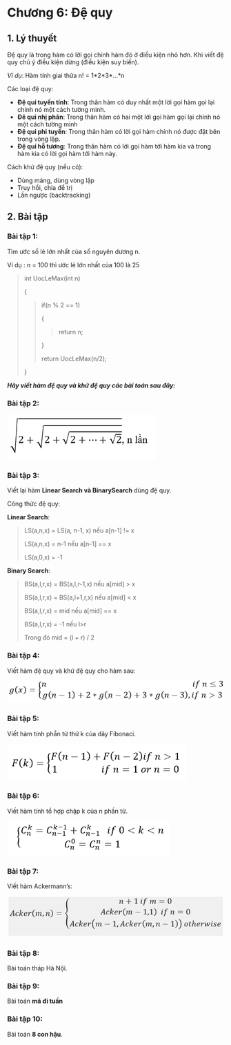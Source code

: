 # Chương 6: Đệ quy

## 1. Lý thuyết

Đệ quy là trong hàm có lời gọi chính hàm đó ở điều kiện nhỏ hơn. Khi viết đệ quy chú ý điều kiện dừng \(điều kiện suy biến\).

_Ví dụ_: Hàm tính giai thừa n! = 1\*2\*3\*…\*n

Các loại đệ quy:

* **Đệ qui tuyến tính**: Trong thân hàm có duy nhất một lời gọi hàm gọi lại chính nó một cách tường minh.
* **Đê qui nhị phân**: Trong thân hàm có hai một lời gọi hàm gọi lại chính nó một cách tường minh
* **Đệ qui phi tuyến**: Trong thân hàm có lời gọi hàm chính nó được đặt bên trong vòng lặp.
* **Đệ qui hỗ tương**: Trong thân hàm có lời gọi hàm tới hàm kia và trong hàm kia có lời gọi hàm tới hàm này.

Cách khử đệ quy \(nếu có\):

* Dùng mảng, dùng vòng lặp
* Truy hồi, chia để trị
* Lần ngược \(backtracking\)

## 2. Bài tập

### Bài tập 1:

Tìm ước số lẻ lớn nhất của số nguyên dương n.

Ví dụ : n = 100 thì ước lẻ lớn nhất của 100 là 25

> int UocLeMax\(int n\)
>
> {
>
> > if\(n % 2 == 1\)
> >
> > {
> >
> > > return n;
> >
> > }
> >
> > return UocLeMax\(n/2\);
>
> }

_**Hãy viết hàm đệ quy và khử đệ quy các bài toán sau đây:**_

### Bài tập 2:

![](/assets/Canban2dq.PNG)

### Bài tập 3:

Viết lại hàm **Linear Search **và** BinarySearch** dùng đệ quy.

Công thức đệ quy:

**Linear Search**:

> LS\(a,n,x\) = LS\(a, n-1, x\)  nếu a\[n-1\] != x
>
> LS\(a,n,x\) = n-1  nếu a\[n-1\] == x
>
> LS\(a,0,x\) = -1

**Binary Search**:

> BS\(a,l,r,x\) = BS\(a,l,r-1,x\)  nếu a\[mid\] &gt; x
>
> BS\(a,l,r,x\) = BS\(a,l+1,r,x\)  nếu a\[mid\] &lt; x
>
> BS\(a,l,r,x\) = mid  nếu a\[mid\] == x
>
> BS\(a,l,r,x\) = -1  nếu l&gt;r
>
> Trong đó mid = \(l + r\) / 2

### Bài tập 4:

Viết hàm đệ quy và khử đệ quy cho hàm sau:

![](/assets/bt04dq.PNG)

### Bài tập 5:

Viết hàm tính phần tử thứ k của dãy Fibonaci.

![](/assets/bt5dq.PNG)

### Bài tập 6:

Viết hàm tính tổ hợp chập k của n phần tử.

![](/assets/bt6dq.PNG)

### Bài tập 7:

Viết hàm Ackermann’s:

![](/assets/bt8dq.PNG)

### Bài tập 8:

Bài toán tháp Hà Nội.

### Bài tập 9:

Bài toán **mã đi tuần**

### Bài tập 10:

Bài toán **8 con hậu**.

